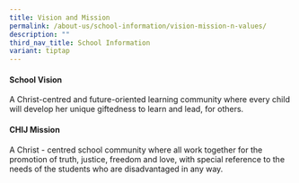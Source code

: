```yaml
---
title: Vision and Mission
permalink: /about-us/school-information/vision-mission-n-values/
description: ""
third_nav_title: School Information
variant: tiptap
---
```

<h4>School Vision</h4><p>A Christ-centred and future-oriented learning community where every child will develop her unique giftedness to learn and lead, for others.</p><h4>CHIJ Mission</h4><p>A Christ - centred school community where all work together for the promotion of truth, justice, freedom and love, with special reference to the needs of the students who are disadvantaged in any way.</p>